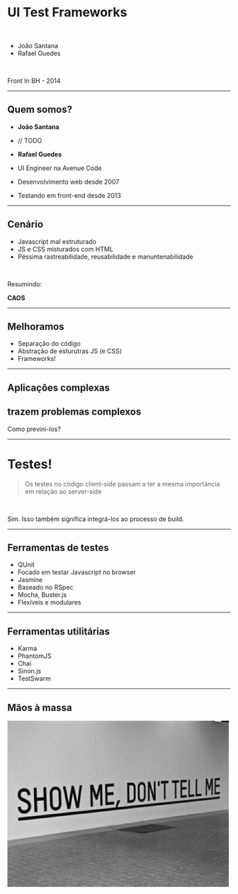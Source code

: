 UI Test Frameworks
==================

<br>

 - João Santana
 - Rafael Guedes

<br />

Front In BH - 2014

----

## Quem somos?

 - **João Santana**
  - // TODO

 - **Rafael Guedes**
  - UI Engineer na Avenue Code
  - Desenvolvimento web desde 2007
  - Testando em front-end desde 2013

---

## Cenário

 - Javascript mal estruturado
 - JS e CSS misturados com HTML
 - Péssima rastreabilidade, reusabilidade e manuntenabilidade

<br />

Resumindo:

 **CAOS**

----

## Melhoramos

 - Separação do código
 - Abstração de esturutras JS (e CSS)
 - Frameworks!

----

## Aplicações complexas
## trazem problemas complexos

Como previni-los?

---

# Testes!

> Os testes no código client-side passam a ter a mesma importância em relação ao server-side

<br />

Sim. Isso também significa integrá-los ao processo de build.

----

## Ferramentas de testes

 - QUnit
  - Focado em testar Javascript no browser
 - Jasmine
  - Baseado no RSpec
 - Mocha, Buster.js
  - Flexíveis e modulares

----

## Ferramentas utilitárias

 - Karma
 - PhantomJS
 - Chai
 - Sinon.js
 - TestSwarm

----

## Mãos à massa

![Show me, don't tell me](show-me.jpg)
